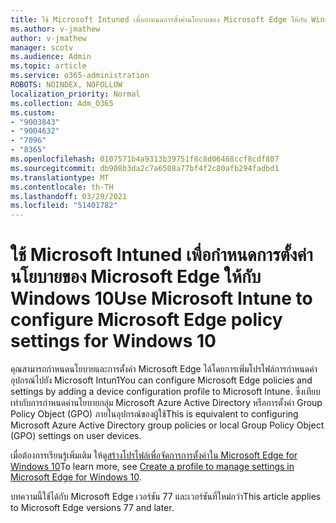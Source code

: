 ```yaml
---
title: ใช้ Microsoft Intuned เพื่อกําหนดการตั้งค่านโยบายของ Microsoft Edge ให้กับ Windows 10
ms.author: v-jmathew
author: v-jmathew
manager: scotv
ms.audience: Admin
ms.topic: article
ms.service: o365-administration
ROBOTS: NOINDEX, NOFOLLOW
localization_priority: Normal
ms.collection: Adm_O365
ms.custom:
- "9003843"
- "9004632"
- "7096"
- "8365"
ms.openlocfilehash: 0107571b4a9313b39751f8c8d06468ccf8cdf807
ms.sourcegitcommit: db908b3da2c7a6508a77bf4f2c80afb294fadbd1
ms.translationtype: MT
ms.contentlocale: th-TH
ms.lasthandoff: 03/29/2021
ms.locfileid: "51401782"
---
```

# <a name="use-microsoft-intune-to-configure-microsoft-edge-policy-settings-for-windows-10"></a><span data-ttu-id="04a3c-102">ใช้ Microsoft Intuned เพื่อกําหนดการตั้งค่านโยบายของ Microsoft Edge ให้กับ Windows 10</span><span class="sxs-lookup"><span data-stu-id="04a3c-102">Use Microsoft Intune to configure Microsoft Edge policy settings for Windows 10</span></span>

<span data-ttu-id="04a3c-103">คุณสามารถกําหนดนโยบายและการตั้งค่า Microsoft Edge ได้โดยการเพิ่มโปรไฟล์การกําหนดค่าอุปกรณ์ไปยัง Microsoft Intun1</span><span class="sxs-lookup"><span data-stu-id="04a3c-103">You can configure Microsoft Edge policies and settings by adding a device configuration profile to Microsoft Intune.</span></span> <span data-ttu-id="04a3c-104">ซึ่งเทียบเท่ากับการกําหนดค่านโยบายกลุ่ม Microsoft Azure Active Directory หรือการตั้งค่า Group Policy Object (GPO) ภายในอุปกรณ์ของผู้ใช้</span><span class="sxs-lookup"><span data-stu-id="04a3c-104">This is equivalent to configuring Microsoft Azure Active Directory group policies or local Group Policy Object (GPO) settings on user devices.</span></span>

<span data-ttu-id="04a3c-105">เมื่อต้องการเรียนรู้เพิ่มเติม ให้ดู[สร้างโปรไฟล์เพื่อจัดการการตั้งค่าใน Microsoft Edge for Windows 10](https://go.microsoft.com/fwlink/?linkid=2133700)</span><span class="sxs-lookup"><span data-stu-id="04a3c-105">To learn more, see [Create a profile to manage settings in Microsoft Edge for Windows 10](https://go.microsoft.com/fwlink/?linkid=2133700).</span></span>

<span data-ttu-id="04a3c-106">บทความนี้ใช้ได้กับ Microsoft Edge เวอร์ชัน 77 และเวอร์ชันที่ใหม่กว่า</span><span class="sxs-lookup"><span data-stu-id="04a3c-106">This article applies to Microsoft Edge versions 77 and later.</span></span>
